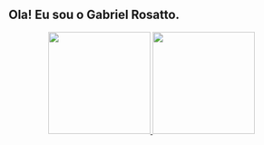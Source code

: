 ## Ola! Eu sou o Gabriel Rosatto.
<div align="center">
  <a href="https://github.com/InvaliDuss">
  <img height="180em" src="https://github-readme-stats.vercel.app/api?username=InvaliDuss&show_icons=true&theme=dark&include_all_commits=true&count_private=true"/>
  <img height="180em" src="https://github-readme-stats.vercel.app/api/top-langs/?username=InvaliDuss&layout=compact&langs_count=7&theme=dark"/>
</div>
